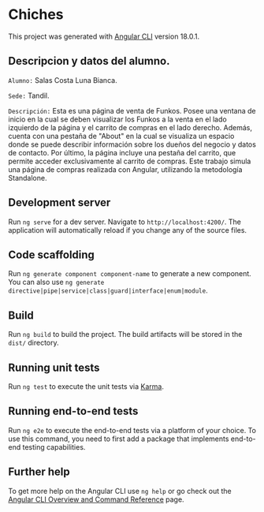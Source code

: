 # Chiches

This project was generated with [Angular CLI](https://github.com/angular/angular-cli) version 18.0.1.

## Descripcion y datos del alumno.

`Alumno:` Salas Costa Luna Bianca.

`Sede:` Tandil.

`Descripción:` Esta es una página de venta de Funkos. Posee una ventana de inicio en la cual se deben visualizar los Funkos a la venta en el lado izquierdo de la página y el carrito de compras en el lado derecho. Además, cuenta con una pestaña de "About" en la cual se visualiza un espacio donde se puede describir información sobre los dueños del negocio y datos de contacto. Por último, la página incluye una pestaña del carrito, que permite acceder exclusivamente al carrito de compras.
Este trabajo simula una página de compras realizada con Angular, utilizando la metodología Standalone.

## Development server

Run `ng serve` for a dev server. Navigate to `http://localhost:4200/`. The application will automatically reload if you change any of the source files.

## Code scaffolding

Run `ng generate component component-name` to generate a new component. You can also use `ng generate directive|pipe|service|class|guard|interface|enum|module`.

## Build

Run `ng build` to build the project. The build artifacts will be stored in the `dist/` directory.

## Running unit tests

Run `ng test` to execute the unit tests via [Karma](https://karma-runner.github.io).

## Running end-to-end tests

Run `ng e2e` to execute the end-to-end tests via a platform of your choice. To use this command, you need to first add a package that implements end-to-end testing capabilities.

## Further help

To get more help on the Angular CLI use `ng help` or go check out the [Angular CLI Overview and Command Reference](https://angular.dev/tools/cli) page.



